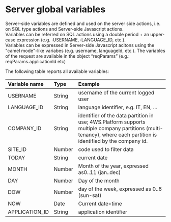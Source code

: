 # Server global variables

Server-side variables are defined and used on the server side actions, i.e. on SQL type actions and Server-side Javascript actions.  
Variables can be referred on SQL actions using a double period + an upper-case expression \(e.g. :USERNAME, :LANGUAGE\_ID, etc.\).  
Variables can be expressed in Server-side Javascript acitons using the "camel mode"-like variabes \(e.g. username, languageId, etc.\). The variables of the request are available in the object “reqParams” \(e.g.: reqParams.applicationId etc\)

The following table reports all available variables:

| **Variable name** | **Type** | **Example** |
| :--- | :--- | :--- |
| USERNAME | String | username of the current logged user |
| LANGUAGE\_ID | String | language identifier, e.g. IT, EN, … |
| COMPANY\_ID | String | identifier of the data partition in use; 4WS.Platform supports multiple company partitions \(multi-tenancy\), where each partition is identified by the company id. |
| SITE\_ID | Number | code used to filter data |
| TODAY | String | current date |
| MONTH | Number | Month of the year, expressed as0..11 \(jan..dec\) |
| DAY | Number | Day of the month |
| DOW | Number | day of the week, expressed as 0..6 \(sun-sat\) |
| NOW | Date | Current date+time |
| APPLICATION\_ID | String | application identifier |

